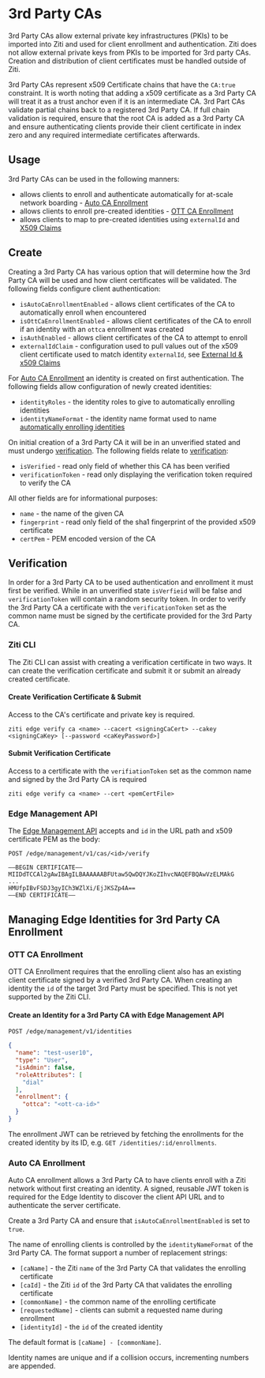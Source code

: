 # 3rd Party CAs

3rd Party CAs allow external private key infrastructures (PKIs) to be imported into Ziti and used for client enrollment
and authentication. Ziti does not allow external private keys from PKIs to be imported for 3rd party CAs. Creation and
distribution of client certificates must be handled outside of Ziti.

3rd Party CAs represent x509 Certificate chains that have the `CA:true` constraint. It is worth noting
that adding a x509 certificate as a 3rd Party CA will treat it as a trust anchor even if it is an intermediate CA.
3rd Part CAs validate partial chains back to a registered 3rd Party CA. If full chain validation is required, ensure
that the root CA is added as a 3rd Party CA and ensure authenticating clients provide their client certificate in
index zero and any required intermediate certificates afterwards.

## Usage 

3rd Party CAs can be used in the following manners:

- allows clients to enroll and authenticate automatically for at-scale network boarding - [Auto CA Enrollment](../enrollment.md#auto-ca-enrollment)
- allows clients to enroll pre-created identities - [OTT CA Enrollment](../enrollment.md#ott-ca-enrollment)
- allows clients to map to pre-created identities using `externalId` and [X509 Claims](../authentication/50-external-id-claims.md#claiming-an-edge-identity-with-a-client-x509-certificate-from-an-external-signer)

## Create

Creating a 3rd Party CA has various option that will determine how the 3rd Party CA will be used and how client
certificates will be validated. The following fields configure client authentication:

- `isAutoCaEnrollmentEnabled` - allows client certificates of the CA to automatically enroll when encountered
- `isOttCaEnrollmentEnabled` - allows client certificates of the CA to enroll if an identity with an `ottca` enrollment was created
- `isAuthEnabled` - allows client certificates of the CA to attempt to enroll
- `externalIdClaim` - configuration used to pull values out of the x509 client certificate used to match identity `externalId`, see [External Id & x509 Claims](../authentication/50-external-id-claims.md#claiming-an-edge-identity-with-a-client-x509-certificate-from-an-external-signer)

For [Auto CA Enrollment](../enrollment#auto-ca-enrollment) an identity is created on first authentication. 
The following fields allow configuration of newly created identities:

- `identityRoles` - the identity roles to give to automatically enrolling identities
- `identityNameFormat` - the identity name format used to name [automatically enrolling identities](../enrollment#auto-ca-enrollment)

On initial creation of a 3rd Party CA it will be in an unverified stated and must undergo [verification](#verification).
The following fields relate to [verification](#verification):

- `isVerified` - read only field of whether this CA has been verified
- `verificationToken` - read only displaying the verification token required to verify the CA

All other fields are for informational purposes:

- `name` - the name of the given CA
- `fingerprint` - read only field of the sha1 fingerprint of the provided x509 certificate
- `certPem` - PEM encoded version of the CA

## Verification 

In order for a 3rd Party CA to be used authentication and enrollment it must first be verified. While in an unverified
state `isVerfieid` will be false and `verificationToken` will contain a random security token. In order to verify
the 3rd Party CA a certificate with the `verificationToken` set as the common name must be signed by the certificate
provided for the 3rd Party CA.

### Ziti CLI

The Ziti CLI can assist with creating a verification certificate in two ways. It can create the verification certificate
and submit it or submit an already created certificate.

#### Create Verification Certificate & Submit

Access to the CA's certificate and private key is required.

`ziti edge verify ca <name> --cacert <signingCaCert> --cakey <signingCaKey> [--password <caKeyPassword>]`

#### Submit Verification Certificate

Access to a certificate with the `verifiationToken` set as the common name and signed by the 3rd Party CA is required

`ziti edge verify ca <name> --cert <pemCertFile>`

### Edge Management API

The [Edge Management API](/docs/reference/developer/api#edge-management-api) accepts and `id` in the URL path and x509 certificate PEM
as the body:

`POST /edge/management/v1/cas/<id>/verify`

```pem
—–BEGIN CERTIFICATE—–
MIIDdTCCAl2gAwIBAgILBAAAAAABFUtaw5QwDQYJKoZIhvcNAQEFBQAwVzELMAkG
...
HMUfpIBvFSDJ3gyICh3WZlXi/EjJKSZp4A==
—–END CERTIFICATE—–
```

## Managing Edge Identities for 3rd Party CA Enrollment

### OTT CA Enrollment

OTT CA Enrollment requires that the enrolling client also has an existing client certificate signed by a verified 3rd Party CA. When creating an identity the `id` of the target 3rd Party must be specified. This is not yet supported by the Ziti CLI.

#### Create an Identity for a 3rd Party CA with Edge Management API

`POST /edge/management/v1/identities`

```json
{
  "name": "test-user10",
  "type": "User",
  "isAdmin": false,
  "roleAttributes": [
    "dial"
  ],
  "enrollment": {
    "ottca": "<ott-ca-id>"
  }
}
```

The enrollment JWT can be retrieved by fetching the enrollments for the created identity by its ID, e.g. `GET /identities/:id/enrollments`.

### Auto CA Enrollment

Auto CA enrollment allows a 3rd Party CA to have clients enroll with a Ziti network without first creating an identity. A signed, reusable JWT token is required for the Edge Identity to discover the client API URL and to authenticate the server certificate. 

Create a 3rd Party CA and ensure that `isAutoCaEnrollmentEnabled` is set to `true`.

The name of enrolling clients is controlled by the `identityNameFormat` of the 3rd Party CA. The format support a number of replacement strings:

- `[caName]` - the Ziti `name` of the 3rd Party CA that validates the enrolling certificate
- `[caId]` - the Ziti `id` of the 3rd Party CA that validates the enrolling certificate
- `[commonName]` - the common name of the enrolling certificate
- `[requestedName]` - clients can submit a requested name during enrollment
- `[identityId]` - the `id` of the created identity

The default format is `[caName] - [commonName]`.

Identity names are unique and if a collision occurs, incrementing numbers are appended.
